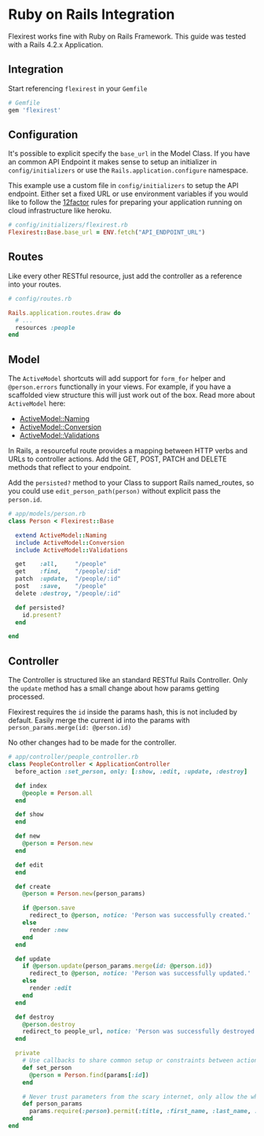 # Ruby on Rails Integration

Flexirest works fine with Ruby on Rails Framework. This guide was tested with a Rails 4.2.x Application.


## Integration

Start referencing `flexirest` in your `Gemfile`

```ruby
# Gemfile
gem 'flexirest'
```


## Configuration

It's possible to explicit specify the `base_url` in the Model Class. If you have an common API Endpoint it makes sense to setup an initializer in `config/initializers` or use the `Rails.application.configure` namespace.

This example use a custom file in `config/initializers` to setup the API endpoint. Either set a fixed URL or use environment variables if you would like to follow the [12factor](http://12factor.net/config) rules for preparing your application running on cloud infrastructure like heroku.

```ruby
# config/initializers/flexirest.rb
Flexirest::Base.base_url = ENV.fetch("API_ENDPOINT_URL")
```


## Routes

Like every other RESTful resource, just add the controller as a reference into your routes.

```ruby
# config/routes.rb

Rails.application.routes.draw do
  # ...
  resources :people
end
```


## Model

The `ActiveModel` shortcuts will add support for `form_for` helper and `@person.errors` functionally in your views.
For example, if you have a scaffolded view structure this will just work out of the box. Read more about `ActiveModel` here:

 * [ActiveModel::Naming](http://api.rubyonrails.org/classes/ActiveModel/Naming.html)
 * [ActiveModel::Conversion](http://api.rubyonrails.org/classes/ActiveModel/Conversion.html)
 * [ActiveModel::Validations](http://api.rubyonrails.org/classes/ActiveModel/Validations.html)

In Rails, a resourceful route provides a mapping between HTTP verbs and URLs to controller actions.
Add the GET, POST, PATCH and DELETE methods that reflect to your endpoint.

Add the `persisted?` method to your Class to support Rails named_routes, so you could use `edit_person_path(person)` without explicit pass the `person.id`.


```ruby
# app/models/person.rb
class Person < Flexirest::Base

  extend ActiveModel::Naming
  include ActiveModel::Conversion
  include ActiveModel::Validations

  get    :all,     "/people"
  get    :find,    "/people/:id"
  patch  :update,  "/people/:id"
  post   :save,    "/people"
  delete :destroy, "/people/:id"

  def persisted?
    id.present?
  end

end
```


## Controller

The Controller is structured like an standard RESTful Rails Controller. Only the `update` method has
a small change about how params getting processed.

Flexirest requires the `id` inside the params hash, this is not included by default.
Easily merge the current id into the params with `person_params.merge(id: @person.id)`

No other changes had to be made for the controller.

```ruby
# app/controller/people_controller.rb
class PeopleController < ApplicationController
  before_action :set_person, only: [:show, :edit, :update, :destroy]

  def index
    @people = Person.all
  end

  def show
  end

  def new
    @person = Person.new
  end

  def edit
  end

  def create
    @person = Person.new(person_params)

    if @person.save
      redirect_to @person, notice: 'Person was successfully created.'
    else
      render :new
    end
  end

  def update
    if @person.update(person_params.merge(id: @person.id))
      redirect_to @person, notice: 'Person was successfully updated.'
    else
      render :edit
    end
  end

  def destroy
    @person.destroy
    redirect_to people_url, notice: 'Person was successfully destroyed.'
  end

  private
    # Use callbacks to share common setup or constraints between actions.
    def set_person
      @person = Person.find(params[:id])
    end

    # Never trust parameters from the scary internet, only allow the white list through.
    def person_params
      params.require(:person).permit(:title, :first_name, :last_name, :email)
    end
end
```
